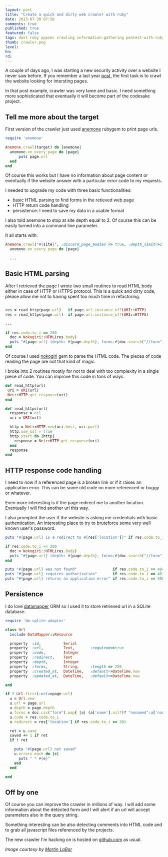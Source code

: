 ```yaml
---
layout: post
title: "Create a quick and dirty web crawler with ruby"
date: 2013-07-30 07:58
comments: true
published: true
featured: false
tags: dast ruby appsec crawling information-gathering pentest-with-ruby rubygems codesake
thumb: crawler.png
level:
hn: 
rd: 
---
```


A couple of days ago, I was starting a new security activity over a website I
never saw before. If you remember a last year
[post](http://armoredcode.com/blog/some-security-tips-for-ruby-hackers-leveraging-the-attack-surface-part-1/),
the first task is to crawl the website looking for intersting pages.

In that post example, crawler was very lame and basic. I need something more
sophisticated that eventually it will become part of the codesake project.

<!-- more -->

## Tell me more about the target

First version of the crawler just used
[anemone](https://rubygems.org/gems/anemone) rubygem to print page urls.

``` ruby the first version of my custome made crawler
require 'anemone'

Anemone.crawl(target) do |anemone|
  anemone.on_every_page do |page|
      puts page.url
  end
end
``` 

Of course this works but I have no information about page content or eventually
if the website answer with a particular error code to my requests.

I needed to upgrade my code with three basic functionalities:

* basic HTML parsing to find forms in the retieved web page
* HTTP return code handling
* persistence: I need to save my data in a usable format

I also told anemone to stop at site depth equal to 2. Of course this can be
easily turned into a command line parameter.

It all starts with:

``` ruby the new crawler anemone loop start
Anemone.crawl("#{site}", :discard_page_bodies => true, :depth_limit=>2) do |anemone|
  anemone.on_every_page do |page|

  ... 
``` 

## Basic HTML parsing

After I retrieved the page I wrote two small routines to read HTML body either
in case of HTTP or HTTPS protocol. This is a quick and dirty code, please allow
me not to having spent too much time in refactoring.

```ruby basic html parsing for my crawler

res = read_http(page.url)   if page.url.instance_of?(URI::HTTP)
res = read_https(page.url)  if page.url.instance_of?(URI::HTTPS)

...

if res.code.to_i == 200
  doc = Nokogiri::HTML(res.body)
  puts "#{page.url} (depth: #{page.depth}, forms:#{doc.search("//form").count}) "
end
``` 

Of course I used [nokogiri](https://rubygems.org/gems/nokogiri) gem to parse
the HTML code. The pieces of code reading the page are not that kind of magic. 

I broke into 2 routines mostly for not to deal with too complexity in a single
piece of code. You can improve this code in tons of ways.

``` ruby the two routines reading the page
def read_http(url)
 uri = URI(url)
 Net::HTTP.get_response(uri)
end

def read_https(url)
  response = nil
  uri = URI(url)

  http = Net::HTTP.new(uri.host, uri.port)
  http.use_ssl = true
  http.start do |http|
    response = Net::HTTP.get_response(uri)
  end
  response
end
```

## HTTP response code handling

I need to now if a referenced page is a broken link or if it raises an
application error. This can be some old code no more referenced or buggy or
whatever.

Even more interesting is if the page redirect me to another location.
Eventually I will find another url this way.

I also prompted the user if the website is asking me credentials with basic
authentication. An interesting place to try to bruteforce some very well known
user's password.

``` ruby http response code handling in my crawler loop 
puts "#{page.url} is a redirect to #{res['location']}" if res.code.to_i == 301

if res.code.to_i == 200
  doc = Nokogiri::HTML(res.body)
  puts "#{page.url} (depth: #{page.depth}, forms:#{doc.search("//form").count}) "
end

puts "#{page.url} was not found"                if res.code.to_i == 404
puts "#{page.url} requires authorization"       if res.code.to_i == 401
puts "#{page.url} returns an application error" if res.code.to_i == 500
``` 

## Persistence

I do love [datamapper](http://datamapper.org) ORM so I used it to store
retrieved url in a SQLite database. 

``` ruby my datamapper model for urls
require 'dm-sqlite-adapter'

class Url
  include DataMapper::Resource

  property  :id,          Serial
  property  :url,         Text,       :required=>true
  property  :code,        Integer
  property  :redirect,    Text
  property  :depth,       Integer
  property  :forms,       String,     :length => 256
  property  :created_at,  DateTime,   :default=>DateTime.now
  property  :updated_at,  DateTime,   :default=>DateTime.now

end
```

``` ruby saving my urls if not already there
if ! Url.first(:url=>page.url)
  u = Url.new
  u.url = page.url
  u.depth = page.depth
  u.forms = doc.css("form").map{ |a| (a['name'].nil?)? "nonamed":a['name'] }.compact.to_s.gsub("\n", ",") unless doc.nil?
  u.code = res.code.to_i
  u.redirect = res['location'] if res.code.to_i == 301

  ret = u.save
  saved += 1 if ret
  if ! ret

    puts "#{page.url} not saved"
    u.errors.each do |e|
      puts " * #{e}"
    end
  end

end
```

## Off by one

Of course you can improve the crawler in millions of way. I will add some
information about the detected form and I will alert if an url will accept
parameters also in the query string.

Something interesting can be also detecting comments into HTML code and to grab
all javascript files referenced by the projects.

The new crawler I'm hacking on is hosted on
[github.com](https://gist.github.com/6054995) as usual. 

_Image courtesy by [Martin LaBar](http://www.flickr.com/photos/martinlabar/)_
